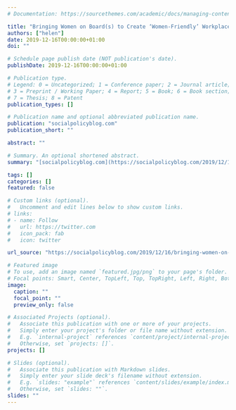 ```yaml
---
# Documentation: https://sourcethemes.com/academic/docs/managing-content/

title: "Bringing Women on Board(s) to Create ‘Women-Friendly’ Workplaces"
authors: ["helen"]
date: 2019-12-16T00:00:00+01:00
doi: ""

# Schedule page publish date (NOT publication's date).
publishDate: 2019-12-16T00:00:00+01:00

# Publication type.
# Legend: 0 = Uncategorized; 1 = Conference paper; 2 = Journal article;
# 3 = Preprint / Working Paper; 4 = Report; 5 = Book; 6 = Book section;
# 7 = Thesis; 8 = Patent
publication_types: []

# Publication name and optional abbreviated publication name.
publication: "socialpolicyblog.com"
publication_short: ""

abstract: ""

# Summary. An optional shortened abstract.
summary: "[socialpolicyblog.com](https://socialpolicyblog.com/2019/12/16/bringing-women-on-boards-to-create-women-friendly-workplaces/), 16 December 2019: While debates on bringing more women onto companies’ boards have raged for many years, they have really gained traction since the early-2010s. Arguments in favour of gender-diverse boards generally focus on the business case or justice and equality. My article draws attention to another important but often overlooked benefit: the creation of more ‘women-friendly’ workplaces."

tags: []
categories: []
featured: false

# Custom links (optional).
#   Uncomment and edit lines below to show custom links.
# links:
# - name: Follow
#   url: https://twitter.com
#   icon_pack: fab
#   icon: twitter

url_source: "https://socialpolicyblog.com/2019/12/16/bringing-women-on-boards-to-create-women-friendly-workplaces/"

# Featured image
# To use, add an image named `featured.jpg/png` to your page's folder. 
# Focal points: Smart, Center, TopLeft, Top, TopRight, Left, Right, BottomLeft, Bottom, BottomRight.
image:
  caption: ""
  focal_point: ""
  preview_only: false

# Associated Projects (optional).
#   Associate this publication with one or more of your projects.
#   Simply enter your project's folder or file name without extension.
#   E.g. `internal-project` references `content/project/internal-project/index.md`.
#   Otherwise, set `projects: []`.
projects: []

# Slides (optional).
#   Associate this publication with Markdown slides.
#   Simply enter your slide deck's filename without extension.
#   E.g. `slides: "example"` references `content/slides/example/index.md`.
#   Otherwise, set `slides: ""`.
slides: ""
---
```

